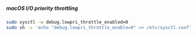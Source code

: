 ##### macOS I/O priority throttling
```bash
sudo sysctl -w debug.lowpri_throttle_enabled=0  
sudo sh -c 'echo "debug.lowpri_throttle_enable=0" >> /etc/sysctl.conf'  
```
